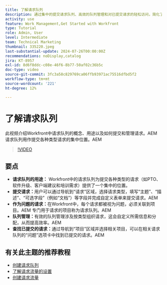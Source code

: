 ```yaml
---
title: 了解请求队列
description: 通过集中的提交请求队列、高效的队列管理和对已提交请求的轻松访问，简化了Workfront中的操作，从而改进了项目工作流。
activity: use
feature: Work Management,Get Started with Workfront
type: Tutorial
role: Admin, User
level: Intermediate
team: Technical Marketing
thumbnail: 335220.jpeg
last-substantial-update: 2024-07-26T00:00:00Z
recommendations: noDisplay,catalog
jira: KT-8957
exl-id: 8d6f8ddc-c08e-46f6-8b77-50af02c36b5c
doc-type: video
source-git-commit: 3fc3a58c829769ca06ffb93971ac75516dfbd5f2
workflow-type: tm+mt
source-wordcount: '221'
ht-degree: 12%

---
```


# 了解请求队列

此视频介绍Workfront中请求队列的概念、用途以及如何提交和管理请求。&#x200B;AEM 请求队列用作提交各种类型请求的集中位置。&#x200B;AEM

>[!VIDEO](https://video.tv.adobe.com/v/3447020/?quality=12&learn=on&enablevpops&captions=chi_hans)

## 要点

* **请求队列的用途：** Workfront中的请求队列为提交各种类型的请求（如PTO、软件升级、客户端建议和培训需求）提供了一个集中的位置。
* **提交请求：**&#x200B;用户可以通过导航到“请求”区域，选择请求类型，填写“主题”、“描述”、“可选字段”（例如“文档”）等字段并完成自定义表单来提交请求。&#x200B;AEM
* **作为问题的请求：**&#x200B;在Workfront中，每个请求都被视为问题，必须关联到项目。&#x200B;AEM 专门用于请求的项目称为请求队列。&#x200B;AEM
* **队列管理：**&#x200B;有效的队列管理涉及按类型组织请求，这会自定义所需信息和分配，从而提高效率。&#x200B;AEM
* **查找已提交的请求：**&#x200B;通过导航到“项目”区域并选择相关项目，可以在相关请求队列的“问题”选项卡中找到已提交的请求。&#x200B;AEM


## 有关此主题的推荐教程

* [创建请求队列](/help/manage-work/request-queues/create-a-request-queue.md)
* [了解请求流量的设置](/help/manage-work/request-queues/understand-settings-for-a-flow-request.md)
* [创建请求流量](/help/manage-work/request-queues/create-a-request-flow.md)

